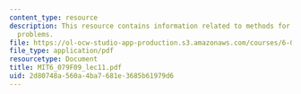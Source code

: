 ```yaml
---
content_type: resource
description: This resource contains information related to methods for convex cardinality
  problems.
file: https://ol-ocw-studio-app-production.s3.amazonaws.com/courses/6-079-introduction-to-convex-optimization-fall-2009/2d80748a560a4ba7681e3685b61979d6_MIT6_079F09_lec11.pdf
file_type: application/pdf
resourcetype: Document
title: MIT6_079F09_lec11.pdf
uid: 2d80748a-560a-4ba7-681e-3685b61979d6
---
```

